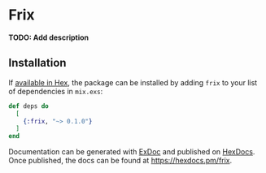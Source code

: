 # Frix

**TODO: Add description**

## Installation

If [available in Hex](https://hex.pm/docs/publish), the package can be installed
by adding `frix` to your list of dependencies in `mix.exs`:

```elixir
def deps do
  [
    {:frix, "~> 0.1.0"}
  ]
end
```

Documentation can be generated with [ExDoc](https://github.com/elixir-lang/ex_doc)
and published on [HexDocs](https://hexdocs.pm). Once published, the docs can
be found at <https://hexdocs.pm/frix>.


